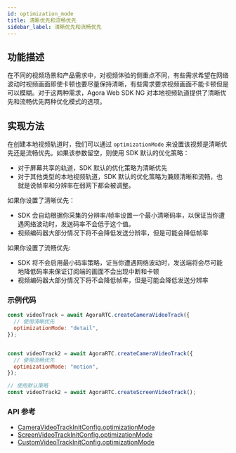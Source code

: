 ```yaml
---
id: optimization_mode
title: 清晰优先和流畅优先
sidebar_label: 清晰优先和流畅优先
---
```


## 功能描述
在不同的视频场景和产品需求中，对视频体验的侧重点不同，有些需求希望在网络波动时视频画面即使卡顿也要尽量保持清晰，有些需求要求视频画面不能卡顿但是可以模糊。对于这两种需求，Agora Web SDK NG 对本地视频轨道提供了清晰优先和流畅优先两种优化模式的选项。

## 实现方法
在创建本地视频轨道时，我们可以通过 `optimizationMode` 来设置该视频是清晰优先还是流畅优先。如果该参数留空，则使用 SDK 默认的优化策略：
- 对于屏幕共享的轨道，SDK 默认的优化策略为清晰优先
- 对于其他类型的本地视频轨道，SDK 默认的优化策略为兼顾清晰和流畅，也就是说帧率和分辨率在弱网下都会被调整。


如果你设置了清晰优先：
- SDK 会自动根据你采集的分辨率/帧率设置一个最小清晰码率，以保证当你遭遇网络波动时，发送码率不会低于这个值。
- 视频编码器大部分情况下将不会降低发送分辨率，但是可能会降低帧率

如果你设置了流畅优先:
- SDK 将不会启用最小码率策略，证当你遭遇网络波动时，发送端将会尽可能地降低码率来保证订阅端的画面不会出现中断和卡顿
- 视频编码器大部分情况下将不会降低帧率，但是可能会降低发送分辨率

### 示例代码

```js
const videoTrack = await AgoraRTC.createCameraVideoTrack({
  // 使用清晰优先
  optimizationMode: "detail",
});


const videoTrack2 = await AgoraRTC.createCameraVideoTrack({
  // 使用流畅优先
  optimizationMode: "motion",
});

// 使用默认策略
const videoTrack2 = await AgoraRTC.createScreenVideoTrack();
```

### API 参考

- [CameraVideoTrackInitConfig.optimizationMode](/api/cn/interfaces/cameravideotrackinitconfig.html#optimizationmode)
- [ScreenVideoTrackInitConfig.optimizationMode](/api/cn/interfaces/screenvideotrackinitconfig.html#optimizationmode)
- [CustomVideoTrackInitConfig.optimizationMode](api/cn/interfaces/screenvideotrackinitconfig.html#optimizationmode)